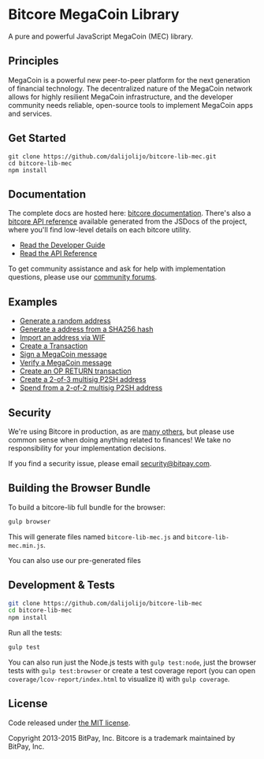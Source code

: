 Bitcore MegaCoin Library
=======

A pure and powerful JavaScript MegaCoin (MEC) library.

## Principles

MegaCoin is a powerful new peer-to-peer platform for the next generation of financial technology. The decentralized nature of the MegaCoin network allows for highly resilient MegaCoin infrastructure, and the developer community needs reliable, open-source tools to implement MegaCoin apps and services.

## Get Started

```
git clone https://github.com/dalijolijo/bitcore-lib-mec.git
cd bitcore-lib-mec
npm install
```


## Documentation

The complete docs are hosted here: [bitcore documentation](http://bitcore.io/guide/). There's also a [bitcore API reference](http://bitcore.io/api/) available generated from the JSDocs of the project, where you'll find low-level details on each bitcore utility.

- [Read the Developer Guide](http://bitcore.io/guide/)
- [Read the API Reference](http://bitcore.io/api/)

To get community assistance and ask for help with implementation questions, please use our [community forums](https://forum.bitcore.io/).

## Examples

* [Generate a random address](https://github.com/dalijolijo/bitcore-lib-mec/blob/master/docs/examples.md#generate-a-random-address)
* [Generate a address from a SHA256 hash](https://github.com/dalijolijo/bitcore-lib-mec/blob/master/docs/examples.md#generate-a-address-from-a-sha256-hash)
* [Import an address via WIF](https://github.com/dalijolijo/bitcore-lib-mec/blob/master/docs/examples.md#import-an-address-via-wif)
* [Create a Transaction](https://github.com/dalijolijo/bitcore-lib-mec/blob/master/docs/examples.md#create-a-transaction)
* [Sign a MegaCoin message](https://github.com/dalijolijo/bitcore-lib-mec/blob/master/docs/examples.md#sign-a-bitcoin-message)
* [Verify a MegaCoin message](https://github.com/dalijolijo/bitcore-lib-mec/blob/master/docs/examples.md#verify-a-bitcoin-message)
* [Create an OP RETURN transaction](https://github.com/dalijolijo/bitcore-lib-mec/blob/master/docs/examples.md#create-an-op-return-transaction)
* [Create a 2-of-3 multisig P2SH address](https://github.com/dalijolijo/bitcore-lib-mec/blob/master/docs/examples.md#create-a-2-of-3-multisig-p2sh-address)
* [Spend from a 2-of-2 multisig P2SH address](https://github.com/dalijolijo/bitcore-lib-mec/blob/master/docs/examples.md#spend-from-a-2-of-2-multisig-p2sh-address)


## Security

We're using Bitcore in production, as are [many others](http://bitcore.io#projects), but please use common sense when doing anything related to finances! We take no responsibility for your implementation decisions.

If you find a security issue, please email security@bitpay.com.

## Building the Browser Bundle

To build a bitcore-lib full bundle for the browser:

```sh
gulp browser
```

This will generate files named `bitcore-lib-mec.js` and `bitcore-lib-mec.min.js`.

You can also use our pre-generated files

## Development & Tests

```sh
git clone https://github.com/dalijolijo/bitcore-lib-mec
cd bitcore-lib-mec
npm install
```

Run all the tests:

```sh
gulp test
```

You can also run just the Node.js tests with `gulp test:node`, just the browser tests with `gulp test:browser`
or create a test coverage report (you can open `coverage/lcov-report/index.html` to visualize it) with `gulp coverage`.

## License

Code released under [the MIT license](https://github.com/dalijolijo/bitcore-lib-mec/blob/master/LICENSE).

Copyright 2013-2015 BitPay, Inc. Bitcore is a trademark maintained by BitPay, Inc.
